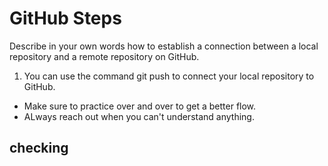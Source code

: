 # GitHub Steps

Describe in your own words how to establish a connection between a local repository and a remote repository on GitHub. 
1. You can use the command git push to connect your local repository to GitHub.

- Make sure to practice over and over to get a better flow.
- ALways reach out when you can't understand anything. 

## checking

